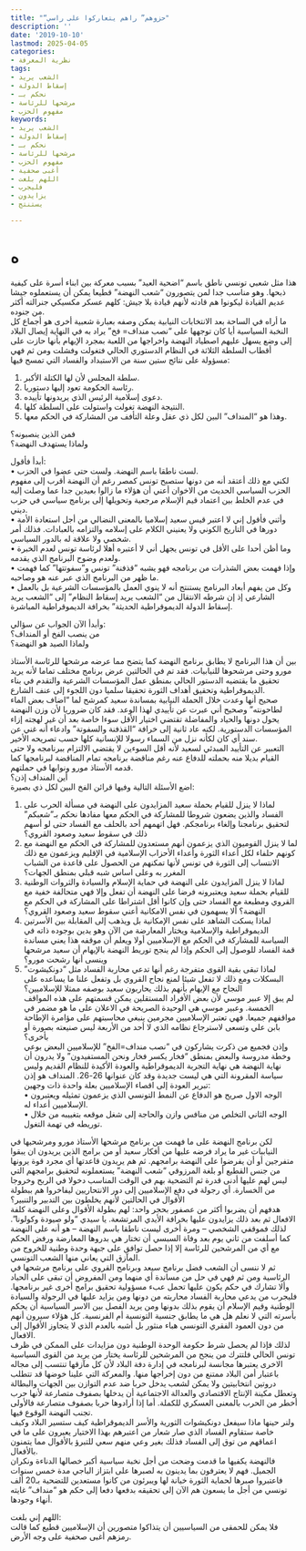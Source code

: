 ```yaml
---
title: "“حزوهم” راهم يتعاركوا على راسي"
description: ''
date: '2019-10-10'
lastmod: 2025-04-05
categories:
- نظرية المعرفة
tags:
- الشعب يريد
- إسقاط الدولة
- نحكم بـ
- مرشحها للرئاسة
- مفهوم الحزب
keywords:
- الشعب يريد
- إسقاط الدولة
- نحكم بـ
- مرشحها للرئاسة
- مفهوم الحزب
- أغبى صحفية
- اللهم بلغت
- فليجرب
- يزايدون
- يستنتج

---
```

# **ه**

هذا مثل شعبي تونسي ناطق باسم “اضحية العيد” بسبب معركة بين ابناء أسرة على كيفية ذبحها. وهو مناسب جدا لمن يتصورون “شعب النهضة” قطيعا يمكن أن يستعملوه جيشا عديم القيادة ليكونوا هم قادته لأنهم قيادة بلا جيش: كلهم عسكر مكسيكي جنرالته أكثر من جنوده.  
ما أراه في الساحة بعد الانتخابات النيابية يمكن وصفه بعبارة شعبية أخرى هو أجماع كل النخبة السياسية أيا كان توجهها على “نصب منداف= فخ” يراد به في النهاية إيصال البلاد إلى وضع يسهل عليهم اصطياد النهضة واخراجها من اللعبة بمجرد الإيهام بأنها حازت على أقطاب السلطة الثلاثة في النظام الدستوري الحالي فتغولت وفشلت ومن ثم فهي مسؤولة على نتائج ستين سنة من الاستبداد والفساد التي تمسح فيها:  
1. سلطة المجلس لأن لها الكتلة الأكبر.  
2. رئاسة الحكومة تعود إليها دستوريا.  
3. دعوى إسلامية الرئيس الذي يريدونها تأييده.  
4. النتيجة النهضة تغولت واستولت على السلطة كلها.  
5. وهذا هو “المنداف” البين لكل ذي عقل وعلة التأفف من المشاركة في الحكم معها.

فمن الذين ينصبونه؟  
ولماذا يستهدف النهضة؟

أبدأ فأقول:  
• لست ناطقا باسم النهضة. ولست حتى عضوا في الحزب.  
لكني مع ذلك أعتقد أنه من دونها ستصبح تونس كمصر رغم أن النهضة أقرب إلى مفهوم الحزب السياسي الحديث من الاخوان أعني أن هؤلاء ما زالوا بعيدين جدا عما وصلت إليه في عدم الخلط بين اعتماد قيم الإسلام مرجعية وتحويلها إلى برنامج سياسي في حزب ديني.  
• وأثني فأقول إني لا اعتبر قيس سعيد إسلاميا بالمعنى النضالي من أجل استعادة الأمة دورها في التاريخ الكوني ولا يعنيني الكلام على إسلامه والتزامه بالعبادات. فذلك أمر شخصي ولا علاقة له بالدور السياسي.  
• وما أظن أحدا على الأقل في تونس يجهل أني لا أعتبره أهلا لرئاسة تونس لعدم الخبرة ولعدم وضوح البرنامج الذي يقدمه.  
• وإذا فهمت بعض الشذرات من برنامجه فهو يشبه “قذفنة” تونس و”سفوتتها” كما فهمت ما ظهر من البرنامج الذي عبر عنه هو وصاحبه.  
• وكل من يفهم أبعاد البرنامج يستنتج أنه لا ينوي العمل بالمؤسسات الشرعية بل بالعمل الشارعي إذ إن شرطه الانتقال من “الشعب يريد إسقاط النظام” إلى “الشعب يريد إسقاط الدولة الديموقراطية الحديثة” بخرافة الديموقراطية المباشرة.

وأبدأ الآن الجواب عن سؤالي:  
من ينصب الفخ أو المنداف؟  
ولماذا الصيد هو النهضة؟

بين أن هذا البرنامج لا يطابق برنامج النهضة كما يتضح مما عرضه مرشحها للرئاسة الأستاذ مورو وحتى مرشحوها للنيابيات. فقد تم في الحالتين عرض برنامج مختلف تماما لأنه يريد تحقيق ما يقتضيه الدستور الحالي بمنطق عمل المؤسسات الشرعية والتقدم في بناء الديموقراطية وتحقيق أهداف الثورة تحقيقا سلميا دون اللجوء إلى عنف الشارع.  
صحيح أنها وعدت خلال الحملة النيابية بمساندة سعيد كمرشح لما “اضاف بعض الماء لطاحونته” وصحيح أني عبرت عن تأييدي لهذا الوعد. فقد كان ضروريا لأن وزن النهضة يحول دونها والحياد والمفاضلة تقتضي اختيار الأقل سوءا خاصة بعد أن غير لهجته إزاء المؤسسات الدستورية. لكنه عاد ثانية إلى خرافة “القذفنة والسفوتة” وادعاء أنه غني عن سند أي كان لكأنه نزل من السماء رسولا للإنسانية كلها حسب تصريحه الأخير.  
التعبير عن التأييد المبدئي لسعيد لأنه أقل السوءين لا يقتضي الالتزام ببرنامجه ولا حتى القيام بديلا منه بحملته للدفاع عنه رغم مناقضة برنامجه تمام المناقضة لبرنامجها كما قدمه الأستاذ مورو ونوابها في حملتهم.  
أين المنداف إذن؟  
اضع الأسئلة التالية وفيها قرائن الفخ البين لكل ذي بصيرة:  
1. لماذا لا ينزل للقيام بحملة سعيد المزايدون على النهضة في مسألة الحرب على الفساد والذين يضعون شروطا للمشاركة في الحكم معها مفادها نحكم بـ”شعبكم” لتحقيق برنامجنا وإلغاء برنامجكم. فهل اتهمهم أحد بالحلف مع الفساد حتى لو أسهم ذلك في سقوط سعيد وصعود القروي؟  
2. لما لا ينزل القوميون الذي يزعمون أنهم مستعدون للمشاركة في الحكم مع النهضة مع كونهم حلفاء لكل أعداء الثورة وأعداء الأحزاب الإسلامية في الإقليم ويزعمون مع ذلك الانتساب إلى الثورة في تونس لأنها تمكنهم من الحصول على قاعدة من الشباب المغرر به وعلى اساس شبه قبلي بمنطق الجهات؟  
3. لماذا لا ينزل المزايدون على النهضة في حماية الإسلام والسيادة والثروات الوطنية للقيام بحملة سعيد ويعتبرونه فرضا على النهضة أن تفعل وإلا فهي متحالفة خفية مع القروي ومطبعة مع الفساد حتى وإن كانوا أقل اشتراطا على المشاركة في الحكم مع النهضة؟ ألا يسهمون في نفس الامكانية أعني سقوط سعيد وصعود القروي؟  
4. لماذا يسكت الشاهد على نفس الإمكانية بل ويذهب إلى المقابلة بين الأسرتين الديموقراطية والإسلامية ويختار المعارضة من الآن وهو يدين بوجوده ذاته في السياسة للمشاركة في الحكم مع الإسلاميين أولا ويعلم أن موقفه هذا يعني مساندة قمة الفساد للوصول إلى الحكم وإذا لم ينجح توريط النهضة بالإيهام أن سعيد مرشحها وينسى أنها رشحت مورو؟  
5. لماذا تبقى بقية القوى متفرجة رغم أنها تدعي محاربة الفساد مثل “دونكيشوت” البسكلات ومع ذلك لا تفعل شيئا لمنع نجاح القروي بل وتفعل علنا ما يساعده على النجاح مع الإيهام بأنهم بذلك يحاربون سعيد بوصفه ممثلا للإسلاميين؟  
لم يبق إلا عبير موسي لأن بعض الأفراد المستقلين يمكن قسمتهم على هذه المواقف الخمسة. وعبير موسي هي الوحيدة الصريحة في الاعلان على ما هو مضمر في مواقفهم جميعا. فهي تعتبر الإسلاميين مجرمين ينبغي محاسبتهم على مؤامرة الإطاحة بابن علي وتسعى لاسترجاع نظامه الذي لا أحد من الأربعة ليس صنيعته بصورة أو بأخرى؟  
وإذن فجميع من ذكرت يشاركون في “نصب منداف=الفخ” للإسلاميين البعض بوعي وخطة مدروسة والبعض بمنطق “فخار يكسر فخار ونحن المستفيدون” ولا يدرون أن نهاية النهضة هي نهاية التجربة الديموقراطية والعودة الأكيدة للنظام القديم وليس سياسة المقرونة التي هي ليست جديدة وقد كان عنوانها 26-26. المنداف هو إذن تبرير العودة إلى اقصاء الإسلاميين بعلة واحدة ذات وجهين:  
• الوجه الاول صريح هو الدفاع عن النمط التونسي الذي يزعمون تمثيله ويعتبرون الإسلاميين أعداء له.  
• الوجه الثاني التخلص من منافس وازن والحاجة إلى شغل موقعه بتغييبه من خلال توريطه في تهمة التغول.

لكن برنامج النهضة على ما فهمت من برنامج مرشحها الأستاذ مورو ومرشحيها في النياببات غير ما يراد فرضه عليها من أفكار سعيد أو من برامج الذين يريدون ان يبقوا متفرجين أو أن يفرضوا على النهضة برامجهم. ثم هم يريدون قاعدتها أي مجرد قوة يرونها من جنس القطيع أو بلغة المرزوقي “شعب النهضة” يستعملونه لتحقيق برامجهم التي ليس لهم عليها أدنى قدرة ثم التضحية بهم في الوقت المناسب دخولا في الربح وخروجا من الخسارة. أي رجولة في دفع الإسلاميين إلى دور الانتحاريين ليفاخروا هم ببطولة الأقوال في الحالتين لأنهم يخلطون بين التدبير والتنبير؟  
هدفهم أن يضربوا أكثر من عصفور بحجر واحد: لهم بطولة الأقوال وعلى النهضة كلفة الافعال ثم بعد ذلك يزايدون عليها بخرافة الأيدي المرتشعة. يا سيدي “ولو صيودة وكولونا”. لذلك فموقفي الشخصي – ومرة أخرى ليست ناطقا باسم النهضة – هو أنه على النهضة كما أسلفت من ثاني يوم بعد وفاة السبسي أن تختار هي بدروها المعارضة ورفض الحكم مع أي من المرشحين للرئاسة إلا إذا حصل توافق على جبهة وحدة وطنية للخروج من المآزق التي يعاني منها الشعب التونسي.  
ثم لا ننسى أن الشعب فضل برنامج سيعد وبرنامج القروي على برنامج مرشحها في الرئاسية ومن ثم فهي في حل من مساندة أي منهما ومن المفروض أن تبقى على الحياد وألا تشارك في حكم يكون عليها تحمل عبء مسؤولية تحقيق برامج أخرى غير برنامجها. فليجرب من يدعي محاربة الفساد محاربته من دونها ومن يزايد عليها في الرجولة والسيادة الوطنية وقيم الإسلام أن يقوم بذلك بدونها ومن يريد الفصل بين الاسر السياسية أن يحكم بأسرته التي لا نعلم هل هي ما يطابق جنسية التونسية أم الفرنسية. كل هؤلاء سيرون أنهم من دون العمود الفقري التونسي هباء منثور بل أشبه بالعدم الذي لا يتجاوز الأقوال إلى الافعال.  
لذلك فإذا لم يحصل شرط حكومة الوحدة الوطنية دون مزايدات على الممكن في ظرف تونس الحالي فلتترك من ينجح من المرشحين للرئاسة يختار من يريد من القوى السياسية الاخرى يعتبرها مجانسة لبرنامجه في إدارة دفة البلاد لأن كل مآزقها تنتسب إلى مجاله باعتبار أمن البلاد ممتنع من دون إخراجها منها. والمعركة التي علينا خوضها قد تتطلب دروتين انتخابيتين ولا يمكن لشعب يدخل حربا ضد عدم التوازن بين الجهات والبطالة وتعطل مكينة الإنتاج الاقتصادي والعدالة الاجتماعية أن يدخلها بصفوف متصارعة لأنها حرب أخطر من الحرب بالمعنى العسكري للكملة. أما إذا أرادوها حربا بصفوف متصارعة فالأولى تجنب النهضة الوقوع فيها.  
ولنر حينها ماذا سيفعل دونكيشوات الثورية والأسر الديموقراطية كيف ستسير البلاد وكيف خاصة ستقاوم الفساد الذي صار شعار من اعتبرهم بهذا الاختيار يعبرون على ما في اعماقهم من توق إلى الفساد فذلك بغير وعي منهم سعي للتبرؤ بالأقوال مما يتمنون بالأفعال.  
فالنهضة يكفيها ما قدمت وضحت من أجل نخبة سياسية أكبر خصالها الدناءة ونكران الجميل. فهم لا يعترفون بما يدينون به لصبرها على ابتزاز الباجي مدة خمس سنوات فاعتبروا صبرها لحماية الثورة خيانة لها ويبرئون من كانوا مستعدين للتضحية بـ20 ألف تونسي من أجل ما يسعون هم الآن إلى تحقيقه بدفعها دفعا إلى حكم هو “منداف” غايته أنهاء وجودها.

اللهم إني بلغت:  
فلا يمكن للحمقى من السياسيين أن يتذاكوا متصورين أن الإسلاميين قطيع كما قالت رمزهم أغبى صحفية على وجه الأرض.

###
